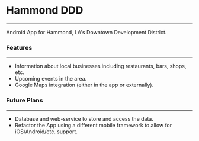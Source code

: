 # Hammond DDD

---

Android App for Hammond, LA's Downtown Development District.

### Features

---

- Information about local businesses including restaurants, bars, shops, etc.
- Upcoming events in the area.
- Google Maps integration (either in the app or externally).

### Future Plans

---

- Database and web-service to store and access the data.
- Refactor the App using a different mobile framework to allow for iOS/Android/etc. support.
